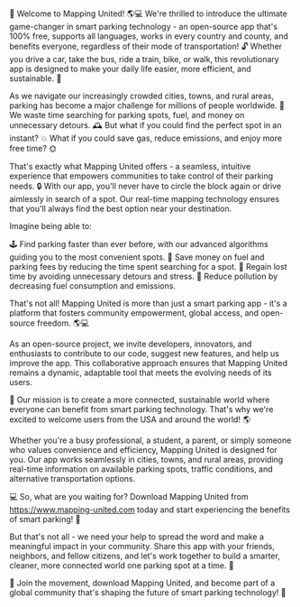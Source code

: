 🚨 Welcome to Mapping United! 🌎💻 We're thrilled to introduce the ultimate game-changer in smart parking technology - an open-source app that's 100% free, supports all languages, works in every country and county, and benefits everyone, regardless of their mode of transportation! 🔓 Whether you drive a car, take the bus, ride a train, bike, or walk, this revolutionary app is designed to make your daily life easier, more efficient, and sustainable. 🌟

As we navigate our increasingly crowded cities, towns, and rural areas, parking has become a major challenge for millions of people worldwide. 🚗 We waste time searching for parking spots, fuel, and money on unnecessary detours. 🕰️ But what if you could find the perfect spot in an instant? 💥 What if you could save gas, reduce emissions, and enjoy more free time? 🌞

That's exactly what Mapping United offers - a seamless, intuitive experience that empowers communities to take control of their parking needs. 🔒 With our app, you'll never have to circle the block again or drive aimlessly in search of a spot. Our real-time mapping technology ensures that you'll always find the best option near your destination.

Imagine being able to:

🕹️ Find parking faster than ever before, with our advanced algorithms guiding you to the most convenient spots.
💸 Save money on fuel and parking fees by reducing the time spent searching for a spot.
🌟 Regain lost time by avoiding unnecessary detours and stress.
🔋 Reduce pollution by decreasing fuel consumption and emissions.

That's not all! Mapping United is more than just a smart parking app - it's a platform that fosters community empowerment, global access, and open-source freedom. 🌎💻

As an open-source project, we invite developers, innovators, and enthusiasts to contribute to our code, suggest new features, and help us improve the app. This collaborative approach ensures that Mapping United remains a dynamic, adaptable tool that meets the evolving needs of its users.

🌟 Our mission is to create a more connected, sustainable world where everyone can benefit from smart parking technology. That's why we're excited to welcome users from the USA and around the world! 🌎

Whether you're a busy professional, a student, a parent, or simply someone who values convenience and efficiency, Mapping United is designed for you. Our app works seamlessly in cities, towns, and rural areas, providing real-time information on available parking spots, traffic conditions, and alternative transportation options.

💻 So, what are you waiting for? Download Mapping United from https://www.mapping-united.com today and start experiencing the benefits of smart parking! 📲

But that's not all - we need your help to spread the word and make a meaningful impact in your community. Share this app with your friends, neighbors, and fellow citizens, and let's work together to build a smarter, cleaner, more connected world one parking spot at a time. 💪

🌟 Join the movement, download Mapping United, and become part of a global community that's shaping the future of smart parking technology! 🚀